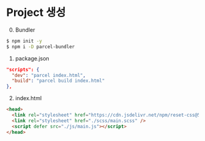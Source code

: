 # Project 생성
0. Bundler
```bash
$ npm init -y
$ npm i -D parcel-bundler
```

1. package.json 
```json
"scripts": {
  "dev": "parcel index.html",
  "build": "parcel build index.html"
},
```

2. index.html
```html
<head>
  <link rel="stylesheet" href="https://cdn.jsdelivr.net/npm/reset-css@5.0.1/reset.min.css" /> 
  <link rel="stylesheet" href="./scss/main.scss" />
  <script defer src="./js/main.js"></script>
</head>
```

